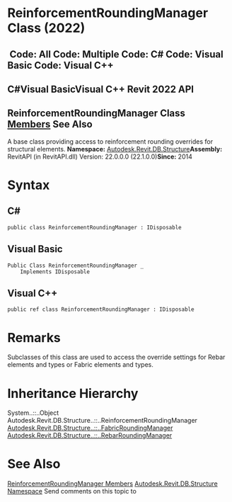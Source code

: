 # ReinforcementRoundingManager Class (2022)

﻿
 Code: All Code: Multiple Code: C# Code: Visual Basic Code: Visual C++   
---  
C#Visual BasicVisual C++
Revit 2022 API  
---  
ReinforcementRoundingManager Class  
[Members](7e06236c-3fe4-7c07-5d83-edcb308062f3.md "ReinforcementRoundingManager Members") See Also  
---  
A base class providing access to reinforcement rounding overrides for structural elements. 
**Namespace:** [Autodesk.Revit.DB.Structure](d586b341-f687-9d90-e96d-255806b7d4fc.md "Autodesk.Revit.DB.Structure Namespace")**Assembly:** RevitAPI (in RevitAPI.dll) Version: 22.0.0.0 (22.1.0.0)**Since:** 2014 
# Syntax
C#  
---  
```text
public class ReinforcementRoundingManager : IDisposable
```
  
Visual Basic  
---  
```text
Public Class ReinforcementRoundingManager _
	Implements IDisposable
```
  
Visual C++  
---  
```text
public ref class ReinforcementRoundingManager : IDisposable
```
  
# Remarks
Subclasses of this class are used to access the override settings for Rebar elements and types or Fabric elements and types. 
# Inheritance Hierarchy
System..::..Object Autodesk.Revit.DB.Structure..::..ReinforcementRoundingManager [Autodesk.Revit.DB.Structure..::..FabricRoundingManager](6a6324cc-a18c-b883-1b1f-f2ad37147842.md "FabricRoundingManager Class") [Autodesk.Revit.DB.Structure..::..RebarRoundingManager](db93e1af-7588-f7f9-b505-490979327dac.md "RebarRoundingManager Class")
# See Also
[ReinforcementRoundingManager Members](7e06236c-3fe4-7c07-5d83-edcb308062f3.md "ReinforcementRoundingManager Members")
[Autodesk.Revit.DB.Structure Namespace](d586b341-f687-9d90-e96d-255806b7d4fc.md "Autodesk.Revit.DB.Structure Namespace")
Send comments on this topic to 